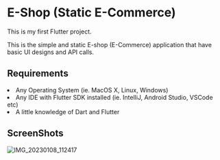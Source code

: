# E-Shop (Static E-Commerce)

This is my first Flutter project.

This is the simple and static E-shop (E-Commerce) application that have basic UI designs and API calls.

## Requirements

<li>  Any Operating System (ie. MacOS X, Linux, Windows) </li>
<li> Any IDE with Flutter SDK installed (ie. IntelliJ, Android Studio, VSCode etc) </li>
<li> A little knowledge of Dart and Flutter </li>

## ScreenShots
![IMG_20230108_112417](https://user-images.githubusercontent.com/85920828/211182710-27c4210c-5b6d-461f-8bda-5198fa62377e.jpg)


